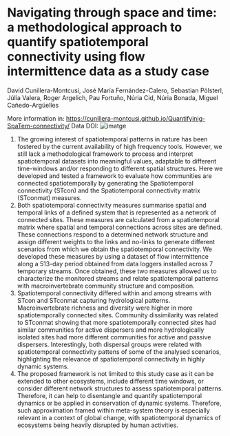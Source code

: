# Navigating through space and time: a methodological approach to quantify spatiotemporal connectivity using flow intermittence data as a study case

David Cunillera-Montcusí, José María Fernández-Calero, Sebastian Pölsterl, Júlia Valera, Roger Argelich, Pau Fortuño, Núria Cid, Núria Bonada, Miguel Cañedo-Argüelles

More information in: https://cunillera-montcusi.github.io/Quantifyinig-SpaTem-connectivity/
Data DOI: ![imatge](https://user-images.githubusercontent.com/48903687/227178934-68fae8e4-117b-4510-aefd-20f050dde3b4.png)

1. The growing interest of spatiotemporal patterns in nature has been fostered by the current availability of high frequency tools. However, we still lack a methodological framework to process and interpret spatiotemporal datasets into meaningful values, adaptable to different time-windows and/or responding to different spatial structures. Here we developed and tested a framework to evaluate how communities are connected spatiotemporally by generating the Spatiotemporal connectivity (STcon) and the Spatiotemporal connectivity matrix (STconmat) measures.
2. Both spatiotemporal connectivity measures summarise spatial and temporal links of a defined system that is represented as a network of connected sites. These measures are calculated from a spatiotemporal matrix where spatial and temporal connections across sites are defined. These connections respond to a determined network structure and assign different weights to the links and no-links to generate different scenarios from which we obtain the spatiotemporal connectivity. We developed these measures by using a dataset of flow intermittence along a 513-day period obtained from data loggers installed across 7 temporary streams. Once obtained, these two measures allowed us to characterize the monitored streams and relate spatiotemporal patterns with macroinvertebrate community structure and composition.
3. Spatiotemporal connectivity differed within and among streams with STcon and STconmat capturing hydrological patterns. Macroinvertebrate richness and diversity were higher in more spatiotemporally connected sites. Community dissimilarity was related to STconmat showing that more spatiotemporally connected sites had similar communities for active dispersers and more hydrologically isolated sites had more different communities for active and passive dispersers. Interestingly, both dispersal groups were related with spatiotemporal connectivity pattens of some of the analysed scenarios, highlighting the relevance of spatiotemporal connectivity in highly dynamic systems. 
4. The proposed framework is not limited to this study case as it can be extended to other ecosystems, include different time windows, or consider different network structures to assess spatiotemporal patterns. Therefore, it can help to disentangle and quantify spatiotemporal dynamics or be applied in conservation of dynamic systems. Therefore, such approximation framed within meta-system theory is especially relevant in a context of global change, with spatiotemporal dynamics of ecosystems being heavily disrupted by human activities.
